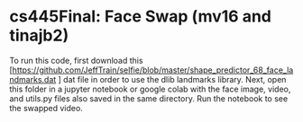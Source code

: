 # cs445Final: Face Swap (mv16 and tinajb2)


To run this code, first download this [https://github.com/JeffTrain/selfie/blob/master/shape_predictor_68_face_landmarks.dat ] dat file in order to use the dlib landmarks library. Next, open this folder in a jupyter notebook or google colab with the face image, video, and utils.py files also saved in the same directory. Run the notebook to see the swapped video.
